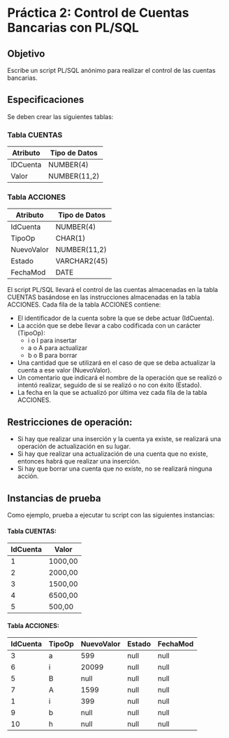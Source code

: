 # Práctica 2: Control de Cuentas Bancarias con PL/SQL

## Objetivo
Escribe un script PL/SQL anónimo para realizar el control de las cuentas bancarias. 

## Especificaciones
Se deben crear las siguientes tablas:

### Tabla CUENTAS

| Atributo  | Tipo de Datos |
|-----------|---------------|
| IDCuenta  | NUMBER(4)     |
| Valor     | NUMBER(11,2)  |

### Tabla ACCIONES

| Atributo   | Tipo de Datos |
|------------|---------------|
| IdCuenta   | NUMBER(4)     |
| TipoOp     | CHAR(1)       |
| NuevoValor | NUMBER(11,2)  |
| Estado     | VARCHAR2(45)  |
| FechaMod   | DATE          |

El script PL/SQL llevará el control de las cuentas almacenadas en la tabla CUENTAS basándose en las instrucciones almacenadas en la tabla ACCIONES. Cada fila de la tabla ACCIONES contiene:

- El identificador de la cuenta sobre la que se debe actuar (IdCuenta).
- La acción que se debe llevar a cabo codificada con un carácter (TipoOp):
    - i o I para insertar
    - a o A para actualizar
    - b o B para borrar
- Una cantidad que se utilizará en el caso de que se deba actualizar la cuenta a ese valor (NuevoValor).
- Un comentario que indicará el nombre de la operación que se realizó o intentó realizar, seguido de si se realizó o no con éxito (Estado).
- La fecha en la que se actualizó por última vez cada fila de la tabla ACCIONES.

## Restricciones de operación:

- Si hay que realizar una inserción y la cuenta ya existe, se realizará una operación de actualización en su lugar.
- Si hay que realizar una actualización de una cuenta que no existe, entonces habrá que realizar una inserción.
- Si hay que borrar una cuenta que no existe, no se realizará ninguna acción.

## Instancias de prueba
Como ejemplo, prueba a ejecutar tu script con las siguientes instancias:

#### Tabla CUENTAS:

| IdCuenta | Valor    |
|----------|----------|
| 1        | 1000,00  |
| 2        | 2000,00  |
| 3        | 1500,00  |
| 4        | 6500,00  |
| 5        | 500,00   |

#### Tabla ACCIONES:

| IdCuenta | TipoOp | NuevoValor | Estado | FechaMod |
|----------|--------|------------|--------|----------|
| 3        | a      | 599        | null   | null     |
| 6        | i      | 20099      | null   | null     |
| 5        | B      | null       | null   | null     |
| 7        | A      | 1599       | null   | null     |
| 1        | i      | 399        | null   | null     |
| 9        | b      | null       | null   | null     |
| 10       | h      | null       | null   | null     |
